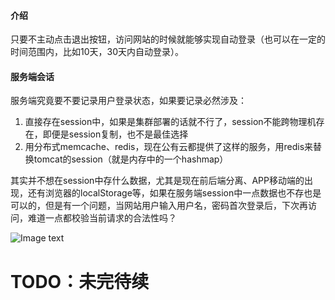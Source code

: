 #### 介绍
只要不主动点击退出按钮，访问网站的时候就能够实现自动登录（也可以在一定的时间范围内，比如10天，30天内自动登录）。

#### 服务端会话
服务端究竟要不要记录用户登录状态，如果要记录必然涉及：
1. 直接存在session中，如果是集群部署的话就不行了，session不能跨物理机存在，即便是session复制，也不是最佳选择
2. 用分布式memcache、redis，现在公有云都提供了这样的服务，用redis来替换tomcat的session（就是内存中的一个hashmap）

其实并不想在session中存什么数据，尤其是现在前后端分离、APP移动端的出现，还有浏览器的localStorage等，如果在服务端session中一点数据也不存也是可以的，但是有一个问题，当网站用户输入用户名，密码首次登录后，下次再访问，难道一点都校验当前请求的合法性吗？

![Image text](https://raw.github.com/yourName/repositpry/master/yourprojectName/img-folder/test.jpg)

# TODO：未完待续

